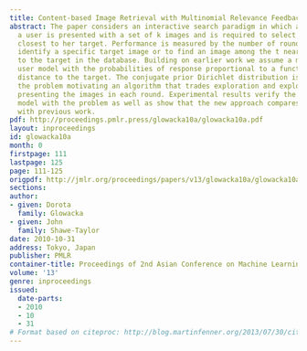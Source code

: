 ```yaml
---
title: Content-based Image Retrieval with Multinomial Relevance Feedback
abstract: The paper considers an interactive search paradigm in which at each round
  a user is presented with a set of k images and is required to select one that is
  closest to her target. Performance is measured by the number of rounds needed to
  identify a specific target image or to find an image among the t nearest neighbours
  to the target in the database. Building on earlier work we assume a multinomial
  user model with the probabilities of response proportional to a function of the
  distance to the target. The conjugate prior Dirichlet distribution is used to model
  the problem motivating an algorithm that trades exploration and exploitation in
  presenting the images in each round. Experimental results verify the fit of the
  model with the problem as well as show that the new approach compares favourably
  with previous work.
pdf: http://proceedings.pmlr.press/glowacka10a/glowacka10a.pdf
layout: inproceedings
id: glowacka10a
month: 0
firstpage: 111
lastpage: 125
page: 111-125
origpdf: http://jmlr.org/proceedings/papers/v13/glowacka10a/glowacka10a.pdf
sections: 
author:
- given: Dorota
  family: Glowacka
- given: John
  family: Shawe-Taylor
date: 2010-10-31
address: Tokyo, Japan
publisher: PMLR
container-title: Proceedings of 2nd Asian Conference on Machine Learning
volume: '13'
genre: inproceedings
issued:
  date-parts:
  - 2010
  - 10
  - 31
# Format based on citeproc: http://blog.martinfenner.org/2013/07/30/citeproc-yaml-for-bibliographies/
---
```

